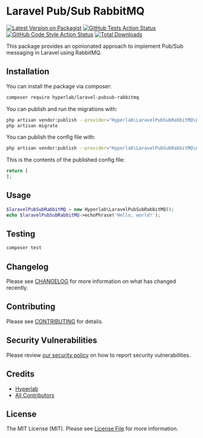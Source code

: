 # Laravel Pub/Sub RabbitMQ

[![Latest Version on Packagist](https://img.shields.io/packagist/v/hyperlab/laravel-pubsub-rabbitmq.svg?style=flat-square)](https://packagist.org/packages/hyperlab/laravel-pubsub-rabbitmq)
[![GitHub Tests Action Status](https://img.shields.io/github/workflow/status/hyperlab-be/laravel-pubsub-rabbitmq/run-tests?label=tests)](https://github.com/hyperlab-be/laravel-pubsub-rabbitmq/actions?query=workflow%3Arun-tests+branch%3Amaster)
[![GitHub Code Style Action Status](https://img.shields.io/github/workflow/status/hyperlab-be/laravel-pubsub-rabbitmq/Check%20&%20fix%20styling?label=code%20style)](https://github.com/hyperlab-be/laravel-pubsub-rabbitmq/actions?query=workflow%3A"Check+%26+fix+styling"+branch%3Amaster)
[![Total Downloads](https://img.shields.io/packagist/dt/hyperlab/laravel-pubsub-rabbitmq.svg?style=flat-square)](https://packagist.org/packages/hyperlab/laravel-pubsub-rabbitmq)

This package provides an opinionated approach to implement Pub/Sub messaging in Laravel using RabbitMQ.

## Installation

You can install the package via composer:

```bash
composer require hyperlab/laravel-pubsub-rabbitmq
```

You can publish and run the migrations with:

```bash
php artisan vendor:publish --provider="Hyperlab\LaravelPubSubRabbitMQ\LaravelPubSubRabbitMQServiceProvider" --tag="laravel-pubsub-rabbitmq-migrations"
php artisan migrate
```

You can publish the config file with:
```bash
php artisan vendor:publish --provider="Hyperlab\LaravelPubSubRabbitMQ\LaravelPubSubRabbitMQServiceProvider" --tag="laravel-pubsub-rabbitmq-config"
```

This is the contents of the published config file:

```php
return [
];
```

## Usage

```php
$laravelPubSubRabbitMQ = new Hyperlab\LaravelPubSubRabbitMQ();
echo $laravelPubSubRabbitMQ->echoPhrase('Hello, world!');
```

## Testing

```bash
composer test
```

## Changelog

Please see [CHANGELOG](CHANGELOG.md) for more information on what has changed recently.

## Contributing

Please see [CONTRIBUTING](.github/CONTRIBUTING.md) for details.

## Security Vulnerabilities

Please review [our security policy](../../security/policy) on how to report security vulnerabilities.

## Credits

- [Hyperlab](https://hyperlab.be)
- [All Contributors](../../contributors)

## License

The MIT License (MIT). Please see [License File](LICENSE.md) for more information.
